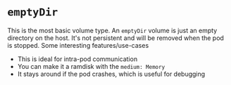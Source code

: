 # `emptyDir`
This is the most basic volume type. An `emptyDir` volume is just an empty directory on the host. It's not persistent and will be removed when the pod is stopped. Some interesting features/use-cases
* This is ideal for intra-pod communication
* You can make it a ramdisk with the `medium: Memory`
* It stays around if the pod crashes, which is useful for debugging
